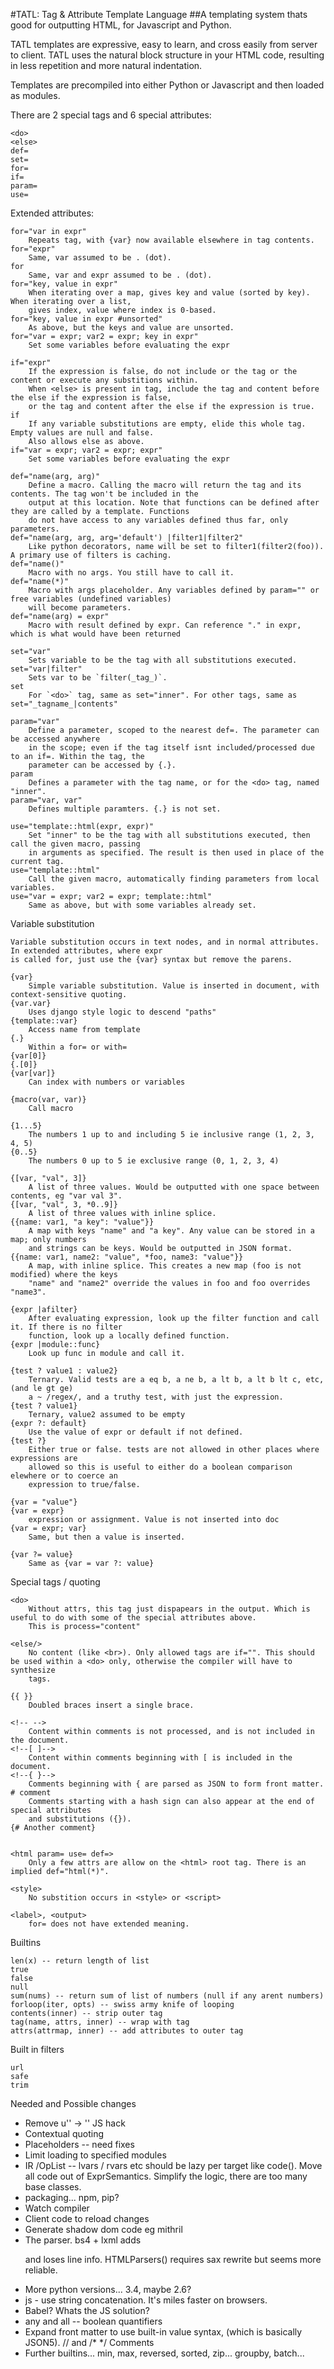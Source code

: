#TATL: Tag & Attribute Template Language
##A templating system thats good for outputting HTML, for Javascript and Python.

TATL templates are expressive, easy to learn, and cross easily from
server to client. TATL uses the natural block structure in your HTML code,
resulting in less repetition and more natural indentation.

Templates are precompiled into either Python or Javascript and then loaded
as modules.

There are 2 special tags and 6 special attributes:

	<do>
	<else>
	def=
	set=
	for=
	if=
	param=
	use=

Extended attributes:

	for="var in expr"
		Repeats tag, with {var} now available elsewhere in tag contents.
	for="expr"
		Same, var assumed to be . (dot).
	for
		Same, var and expr assumed to be . (dot).
	for="key, value in expr"
		When iterating over a map, gives key and value (sorted by key). When iterating over a list,
        gives index, value where index is 0-based.
	for="key, value in expr #unsorted"
		As above, but the keys and value are unsorted.
	for="var = expr; var2 = expr; key in expr"
		Set some variables before evaluating the expr

	if="expr"
		If the expression is false, do not include or the tag or the content or execute any substitions within.
        When <else> is present in tag, include the tag and content before the else if the expression is false,
        or the tag and content after the else if the expression is true.
	if
		If any variable substitutions are empty, elide this whole tag. Empty values are null and false.
        Also allows else as above.
	if="var = expr; var2 = expr; expr"
		Set some variables before evaluating the expr

	def="name(arg, arg)"
		Define a macro. Calling the macro will return the tag and its contents. The tag won't be included in the
        output at this location. Note that functions can be defined after they are called by a template. Functions
        do not have access to any variables defined thus far, only parameters.
	def="name(arg, arg, arg='default') |filter1|filter2"
		Like python decorators, name will be set to filter1(filter2(foo)). A primary use of filters is caching.
	def="name()"
		Macro with no args. You still have to call it.
	def="name(*)"
		Macro with args placeholder. Any variables defined by param="" or free variables (undefined variables)
        will become parameters.
	def="name(arg) = expr"
		Macro with result defined by expr. Can reference "." in expr, which is what would have been returned

	set="var"
		Sets variable to be the tag with all substitutions executed.
	set="var|filter"
		Sets var to be `filter(_tag_)`.
	set
		For `<do>` tag, same as set="inner". For other tags, same as set="_tagname_|contents"

	param="var"
		Define a parameter, scoped to the nearest def=. The parameter can be accessed anywhere
		in the scope; even if the tag itself isnt included/processed due to an if=. Within the tag, the
		parameter can be accessed by {.}.
	param
		Defines a parameter with the tag name, or for the <do> tag, named "inner".
	param="var, var"
		Defines multiple paramters. {.} is not set.

	use="template::html(expr, expr)"
		Set "inner" to be the tag with all substitutions executed, then call the given macro, passing
        in arguments as specified. The result is then used in place of the current tag.
	use="template::html"
		Call the given macro, automatically finding parameters from local variables.
	use="var = expr; var2 = expr; template::html"
		Same as above, but with some variables already set.

Variable substitution

	Variable substitution occurs in text nodes, and in normal attributes. In extended attributes, where expr
	is called for, just use the {var} syntax but remove the parens.

	{var}
		Simple variable substitution. Value is inserted in document, with context-sensitive quoting.
	{var.var}
		Uses django style logic to descend "paths"
	{template::var}
		Access name from template
	{.}
		Within a for= or with=
	{var[0]}
	{.[0]}
	{var[var]}
		Can index with numbers or variables

	{macro(var, var)}
		Call macro

	{1...5}
		The numbers 1 up to and including 5 ie inclusive range (1, 2, 3, 4, 5)
	{0..5}
		The numbers 0 up to 5 ie exclusive range (0, 1, 2, 3, 4)

	{[var, "val", 3]}
		A list of three values. Would be outputted with one space between contents, eg "var val 3".
	{[var, "val", 3, *0..9]}
		A list of three values with inline splice.
    {{name: var1, "a key": "value"}}
        A map with keys "name" and "a key". Any value can be stored in a map; only numbers
        and strings can be keys. Would be outputted in JSON format.
	{{name: var1, name2: "value", *foo, name3: "value"}}
		A map, with inline splice. This creates a new map (foo is not modified) where the keys
        "name" and "name2" override the values in foo and foo overrides "name3".

	{expr |afilter}
		After evaluating expression, look up the filter function and call it. If there is no filter
        function, look up a locally defined function.
    {expr |module::func}
        Look up func in module and call it.

	{test ? value1 : value2}
		Ternary. Valid tests are a eq b, a ne b, a lt b, a lt b lt c, etc, (and le gt ge)
		a ~ /regex/, and a truthy test, with just the expression.
	{test ? value1}
		Ternary, value2 assumed to be empty
	{expr ?: default}
        Use the value of expr or default if not defined.
    {test ?}
        Either true or false. tests are not allowed in other places where expressions are
        allowed so this is useful to either do a boolean comparison elewhere or to coerce an
        expression to true/false.

	{var = "value"}
	{var = expr}
		expression or assignment. Value is not inserted into doc
	{var = expr; var}
		Same, but then a value is inserted.

    {var ?= value}
        Same as {var = var ?: value}



Special tags / quoting

	<do>
		Without attrs, this tag just dispapears in the output. Which is useful to do with some of the special attributes above.
		This is process="content"

	<else/>
		No content (like <br>). Only allowed tags are if="". This should be used within a <do> only, otherwise the compiler will have to synthesize
		tags.

	{{ }}
		Doubled braces insert a single brace.

	<!-- -->
		Content within comments is not processed, and is not included in the document.
	<!--[ ]-->
		Content within comments beginning with [ is included in the document.
	<!--{ }-->
		Comments beginning with { are parsed as JSON to form front matter.
    # comment
        Comments starting with a hash sign can also appear at the end of special attributes
        and substitutions ({}).
    {# Another comment}


	<html param= use= def=>
		Only a few attrs are allow on the <html> root tag. There is an implied def="html(*)".

	<style>
		No substition occurs in <style> or <script>

	<label>, <output>
		for= does not have extended meaning.

Builtins

    len(x) -- return length of list
    true
    false
    null
    sum(nums) -- return sum of list of numbers (null if any arent numbers)
    forloop(iter, opts) -- swiss army knife of looping
    contents(inner) -- strip outer tag
    tag(name, attrs, inner) -- wrap with tag
    attrs(attrmap, inner) -- add attributes to outer tag

Built in filters

    url
    safe
    trim


Needed and Possible changes

* Remove u'' -> '' JS hack
* Contextual quoting
* Placeholders -- need fixes
* Limit loading to specified modules
* IR /OpList -- lvars / rvars etc should be lazy per target like code(). Move all code out of ExprSemantics. Simplify the logic, there are too many base classes.
* packaging... npm, pip?
* Watch compiler
* Client code to reload changes
* Generate shadow dom code eg mithril
* The parser. bs4 + lxml adds <html><body><p> and loses line info. HTMLParsers() requires sax rewrite but seems more reliable.
* More python versions... 3.4, maybe 2.6?
* js - use string concatenation. It's miles faster on browsers.
* Babel? Whats the JS solution?
* any and all -- boolean quantifiers
* Expand front matter to use built-in value syntax, (which is basically JSON5). // and /* */ Comments
* Further builtins... min, max, reversed, sorted, zip... groupby, batch...
